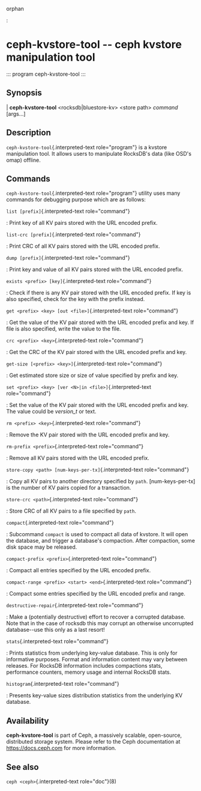orphan

:   

# ceph-kvstore-tool \-- ceph kvstore manipulation tool

::: program
ceph-kvstore-tool
:::

## Synopsis

| **ceph-kvstore-tool** \<rocksdb\|bluestore-kv\> \<store path\>
  *command* \[args\...\]

## Description

`ceph-kvstore-tool`{.interpreted-text role="program"} is a kvstore
manipulation tool. It allows users to manipulate RocksDB\'s data (like
OSD\'s omap) offline.

## Commands

`ceph-kvstore-tool`{.interpreted-text role="program"} utility uses many
commands for debugging purpose which are as follows:

`list [prefix]`{.interpreted-text role="command"}

:   Print key of all KV pairs stored with the URL encoded prefix.

`list-crc [prefix]`{.interpreted-text role="command"}

:   Print CRC of all KV pairs stored with the URL encoded prefix.

`dump [prefix]`{.interpreted-text role="command"}

:   Print key and value of all KV pairs stored with the URL encoded
    prefix.

`exists <prefix> [key]`{.interpreted-text role="command"}

:   Check if there is any KV pair stored with the URL encoded prefix. If
    key is also specified, check for the key with the prefix instead.

`get <prefix> <key> [out <file>]`{.interpreted-text role="command"}

:   Get the value of the KV pair stored with the URL encoded prefix and
    key. If file is also specified, write the value to the file.

`crc <prefix> <key>`{.interpreted-text role="command"}

:   Get the CRC of the KV pair stored with the URL encoded prefix and
    key.

`get-size [<prefix> <key>]`{.interpreted-text role="command"}

:   Get estimated store size or size of value specified by prefix and
    key.

`set <prefix> <key> [ver <N>|in <file>]`{.interpreted-text role="command"}

:   Set the value of the KV pair stored with the URL encoded prefix and
    key. The value could be *version_t* or text.

`rm <prefix> <key>`{.interpreted-text role="command"}

:   Remove the KV pair stored with the URL encoded prefix and key.

`rm-prefix <prefix>`{.interpreted-text role="command"}

:   Remove all KV pairs stored with the URL encoded prefix.

`store-copy <path> [num-keys-per-tx]`{.interpreted-text role="command"}

:   Copy all KV pairs to another directory specified by `path`.
    \[num-keys-per-tx\] is the number of KV pairs copied for a
    transaction.

`store-crc <path>`{.interpreted-text role="command"}

:   Store CRC of all KV pairs to a file specified by `path`.

`compact`{.interpreted-text role="command"}

:   Subcommand `compact` is used to compact all data of kvstore. It will
    open the database, and trigger a database\'s compaction. After
    compaction, some disk space may be released.

`compact-prefix <prefix>`{.interpreted-text role="command"}

:   Compact all entries specified by the URL encoded prefix.

`compact-range <prefix> <start> <end>`{.interpreted-text role="command"}

:   Compact some entries specified by the URL encoded prefix and range.

`destructive-repair`{.interpreted-text role="command"}

:   Make a (potentially destructive) effort to recover a corrupted
    database. Note that in the case of rocksdb this may corrupt an
    otherwise uncorrupted database\--use this only as a last resort!

`stats`{.interpreted-text role="command"}

:   Prints statistics from underlying key-value database. This is only
    for informative purposes. Format and information content may vary
    between releases. For RocksDB information includes compactions
    stats, performance counters, memory usage and internal RocksDB
    stats.

`histogram`{.interpreted-text role="command"}

:   Presents key-value sizes distribution statistics from the underlying
    KV database.

## Availability

**ceph-kvstore-tool** is part of Ceph, a massively scalable,
open-source, distributed storage system. Please refer to the Ceph
documentation at <https://docs.ceph.com> for more information.

## See also

`ceph <ceph>`{.interpreted-text role="doc"}(8)
